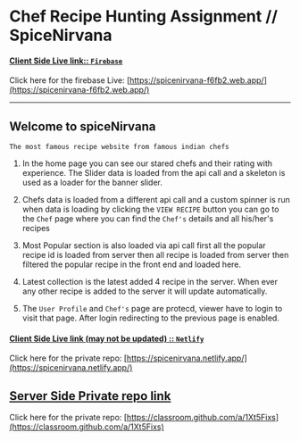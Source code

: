 # Chef Recipe Hunting Assignment // SpiceNirvana

#### [Client Side Live link:: `Firebase`](https://spicenirvana-f6fb2.web.app/)
Click here for the firebase Live: [https://spicenirvana-f6fb2.web.app/](https://spicenirvana-f6fb2.web.app/)

----

## Welcome to spiceNirvana 
`The most famous recipe website from famous indian chefs`

1. In the home page you can see our stared chefs and their rating with experience. The Slider data is loaded from the api call and a skeleton is used as a loader for the banner slider.
2. Chefs data is loaded from a different api call and a custom spinner is run when data is loading by clicking the `VIEW RECIPE` button you can go to the `Chef` page where you can find the `Chef's` details and all his/her's recipes

3. Most Popular section is also loaded via api call first all the popular recipe id is loaded from server then all recipe is loaded from server then filtered the popular recipe in the front end and loaded here.

4. Latest collection is the latest added 4 recipe in the server. When ever any other recipe is added to the server it will update automatically. 

5. The `User Profile` and `Chef's` page are protecd, viewer have to login to visit that page. After login redirecting to the previous page is enabled.










#### [Client Side Live link (may not be updated) :: `Netlify`](https://spicenirvana.netlify.app/)
Click here for the private repo: [https://spicenirvana.netlify.app/](https://spicenirvana.netlify.app/)



## [Server Side Private repo link](https://classroom.github.com/a/1Xt5Fixs)
Click here for the private repo: [https://classroom.github.com/a/1Xt5Fixs](https://classroom.github.com/a/1Xt5Fixs)
